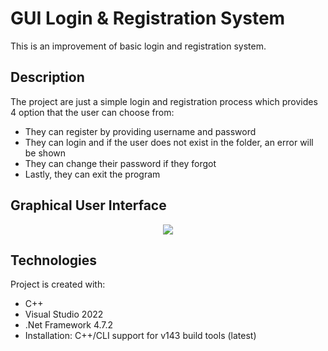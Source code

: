 # GUI Login & Registration System
This is an improvement of basic login and registration system.

## Description
The project are just a simple login and registration process which provides 4 option that the user can choose from:
* They can register by providing username and password
* They can login and if the user does not exist in the folder, an error will be shown
* They can change their password if they forgot
* Lastly, they can exit the program

## Graphical User Interface
<p align="center">
  <img src="https://user-images.githubusercontent.com/68688545/159905143-e55582d2-fd36-4135-a42a-327d4763f9ce.png" />
</p>

## Technologies
Project is created with:
* C++
* Visual Studio 2022
* .Net Framework 4.7.2
* Installation: C++/CLI support for v143 build tools (latest) 
